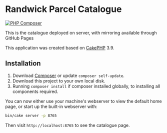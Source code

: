 # Randwick Parcel Catalogue

[![PHP Composer](https://github.com/DynastyKids/ParcelCatalogue/actions/workflows/php.yml/badge.svg)](https://github.com/DynastyKids/ParcelCatalogue/actions/workflows/php.yml)

This is the catalogue deployed on server, with mirroring available through GitHub Pages

This application was created based on [CakePHP](https://cakephp.org) 3.9.

## Installation

1. Download [Composer](https://getcomposer.org/doc/00-intro.md) or update `composer self-update`.
2. Download this project to your own local disk.
3. Running `composer install` if composer installed globally, to installing all components required.

You can now either use your machine's webserver to view the default home page, or start
up the built-in webserver with:

```bash
bin/cake server -p 8765
```

Then visit `http://localhost:8765` to see the catalogue page.

